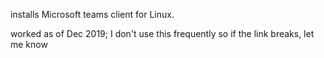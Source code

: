 

installs Microsoft teams client for Linux.

worked as of Dec 2019; I don't use this frequently so if the link breaks, let me know

